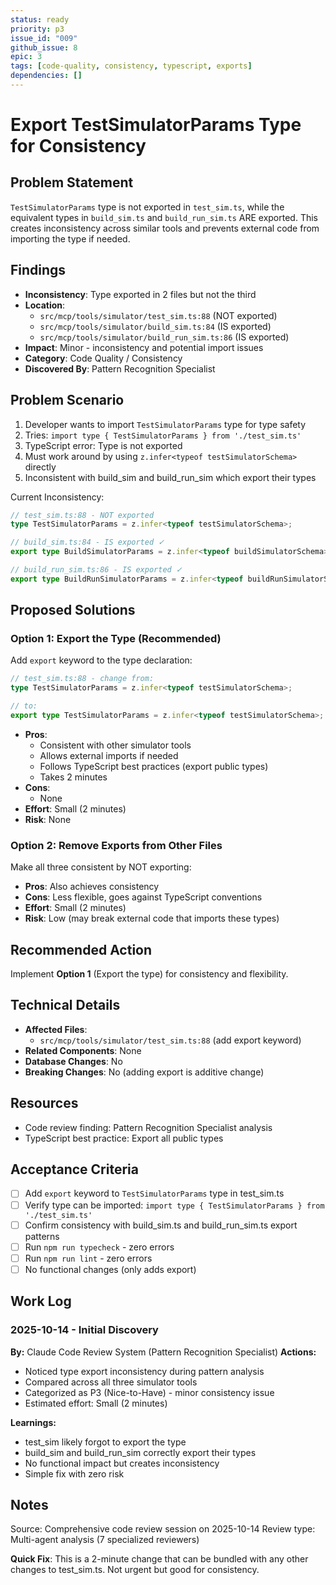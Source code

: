 ```yaml
---
status: ready
priority: p3
issue_id: "009"
github_issue: 8
epic: 3
tags: [code-quality, consistency, typescript, exports]
dependencies: []
---
```


# Export TestSimulatorParams Type for Consistency

## Problem Statement

`TestSimulatorParams` type is not exported in `test_sim.ts`, while the equivalent types in `build_sim.ts` and `build_run_sim.ts` ARE exported. This creates inconsistency across similar tools and prevents external code from importing the type if needed.

## Findings

- **Inconsistency**: Type exported in 2 files but not the third
- **Location**:
  - `src/mcp/tools/simulator/test_sim.ts:88` (NOT exported)
  - `src/mcp/tools/simulator/build_sim.ts:84` (IS exported)
  - `src/mcp/tools/simulator/build_run_sim.ts:86` (IS exported)
- **Impact**: Minor - inconsistency and potential import issues
- **Category**: Code Quality / Consistency
- **Discovered By**: Pattern Recognition Specialist

## Problem Scenario

1. Developer wants to import `TestSimulatorParams` type for type safety
2. Tries: `import type { TestSimulatorParams } from './test_sim.ts'`
3. TypeScript error: Type is not exported
4. Must work around by using `z.infer<typeof testSimulatorSchema>` directly
5. Inconsistent with build_sim and build_run_sim which export their types

Current Inconsistency:
```typescript
// test_sim.ts:88 - NOT exported
type TestSimulatorParams = z.infer<typeof testSimulatorSchema>;

// build_sim.ts:84 - IS exported ✓
export type BuildSimulatorParams = z.infer<typeof buildSimulatorSchema>;

// build_run_sim.ts:86 - IS exported ✓
export type BuildRunSimulatorParams = z.infer<typeof buildRunSimulatorSchema>;
```

## Proposed Solutions

### Option 1: Export the Type (Recommended)

Add `export` keyword to the type declaration:

```typescript
// test_sim.ts:88 - change from:
type TestSimulatorParams = z.infer<typeof testSimulatorSchema>;

// to:
export type TestSimulatorParams = z.infer<typeof testSimulatorSchema>;
```

- **Pros**:
  - Consistent with other simulator tools
  - Allows external imports if needed
  - Follows TypeScript best practices (export public types)
  - Takes 2 minutes
- **Cons**:
  - None
- **Effort**: Small (2 minutes)
- **Risk**: None

### Option 2: Remove Exports from Other Files

Make all three consistent by NOT exporting:

- **Pros**: Also achieves consistency
- **Cons**: Less flexible, goes against TypeScript conventions
- **Effort**: Small (2 minutes)
- **Risk**: Low (may break external code that imports these types)

## Recommended Action

Implement **Option 1** (Export the type) for consistency and flexibility.

## Technical Details

- **Affected Files**:
  - `src/mcp/tools/simulator/test_sim.ts:88` (add export keyword)
- **Related Components**: None
- **Database Changes**: No
- **Breaking Changes**: No (adding export is additive change)

## Resources

- Code review finding: Pattern Recognition Specialist analysis
- TypeScript best practice: Export all public types

## Acceptance Criteria

- [ ] Add `export` keyword to `TestSimulatorParams` type in test_sim.ts
- [ ] Verify type can be imported: `import type { TestSimulatorParams } from './test_sim.ts'`
- [ ] Confirm consistency with build_sim.ts and build_run_sim.ts export patterns
- [ ] Run `npm run typecheck` - zero errors
- [ ] Run `npm run lint` - zero errors
- [ ] No functional changes (only adds export)

## Work Log

### 2025-10-14 - Initial Discovery
**By:** Claude Code Review System (Pattern Recognition Specialist)
**Actions:**
- Noticed type export inconsistency during pattern analysis
- Compared across all three simulator tools
- Categorized as P3 (Nice-to-Have) - minor consistency issue
- Estimated effort: Small (2 minutes)

**Learnings:**
- test_sim likely forgot to export the type
- build_sim and build_run_sim correctly export their types
- No functional impact but creates inconsistency
- Simple fix with zero risk

## Notes

Source: Comprehensive code review session on 2025-10-14
Review type: Multi-agent analysis (7 specialized reviewers)

**Quick Fix**: This is a 2-minute change that can be bundled with any other changes to test_sim.ts. Not urgent but good for consistency.
